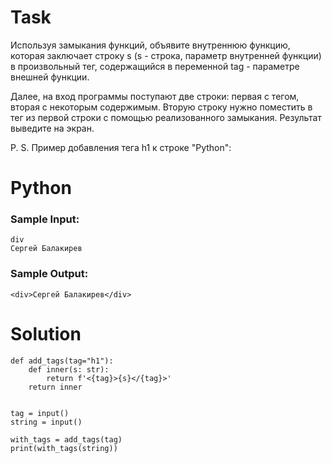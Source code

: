 # Task

Используя замыкания функций, объявите внутреннюю функцию, которая заключает строку s (s - строка, параметр внутренней функции) в произвольный тег, содержащийся в переменной tag - параметре внешней функции. 

Далее, на вход программы поступают две строки: первая с тегом, вторая с некоторым содержимым. Вторую строку нужно поместить в тег из первой строки с помощью реализованного замыкания. Результат выведите на экран.

P. S. Пример добавления тега h1 к строке "Python": <h1>Python</h1>

### Sample Input:
```
div  
Сергей Балакирев
```
### Sample Output:

```<div>Сергей Балакирев</div>```

# Solution
```
def add_tags(tag="h1"):
    def inner(s: str):
        return f'<{tag}>{s}</{tag}>'
    return inner


tag = input()
string = input()

with_tags = add_tags(tag)
print(with_tags(string))
```
